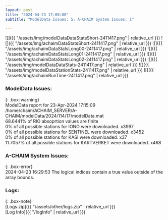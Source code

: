 ```yaml
---
layout: post
title: "2024-04-23 17:00:00"
subtitle: "ModelData Issues: 5; A-CHAIM System Issues: 1"

---
```


![]({{ "/assets/img/modelDataDataStatsShort-2411417.png" | relative_url }})
![]({{ "/assets/img/achaimDataStatsShort-2411417.png" | relative_url }})
![]({{ "/assets/img/achaimDataStatsLong00-2411417.png" | relative_url }})
![]({{ "/assets/img/achaimDataStatsLong01-2411417.png" | relative_url }})
![]({{ "/assets/img/achaimDataStatsLong02-2411417.png" | relative_url }})
![]({{ "/assets/img/modelDataDataStats-2411417.png" | relative_url }})
![]({{ "/assets/img/modelDataStationStats-2411417.png" | relative_url }})
![]({{ "/assets/img/achaimRunTime-2411417.png" | relative_url }})


### ModelData Issues:  
  
{: .box-warning}  
 ModelData report for 23-Apr-2024 17:15:09   
 /home/chaim/ACHAIM_SERVER/A-CHAIM/modelData/2024/114/17/modelData.mat   
 68.6441% of RIO absoprtion values are finite   
 0% of all possible stations for IONO were downloaded. x3997   
 0% of all possible stations for SENTINEL were downloaded. x3452   
 0% of all possible stations for KASI were downloaded. x37   
 11.7057% of all possible stations for KARTVERKET were downloaded. x468   
  
### A-CHAIM System Issues:  
  
{: .box-error}  
2024-04-23 16:29:53 The logical indices contain a true value outside of the array bounds.  

### Logs:  
  
{: .box-note}  
[Logs.zip]({{ "/assets/other/logs.zip" | relative_url }})  
[Log Info]({{ "/logInfo" | relative_url }})  
